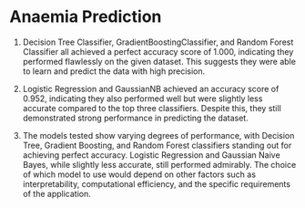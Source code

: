 # Anaemia Prediction
1. Decision Tree Classifier, GradientBoostingClassifier, and Random Forest Classifier all achieved a perfect accuracy score of 1.000, indicating they performed flawlessly on the given dataset. This suggests they were able to learn and predict the data with high precision.

2. Logistic Regression and GaussianNB achieved an accuracy score of 0.952, indicating they also performed well but were slightly less accurate compared to the top three classifiers. Despite this, they still demonstrated strong performance in predicting the dataset.

3. The models tested show varying degrees of performance, with Decision Tree, Gradient Boosting, and Random Forest classifiers standing out for achieving perfect accuracy. Logistic Regression and Gaussian Naive Bayes, while slightly less accurate, still performed admirably. The choice of which model to use would depend on other factors such as interpretability, computational efficiency, and the specific requirements of the application.
